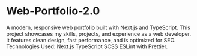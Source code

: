 # Web-Portfolio-2.0
A modern, responsive web portfolio built with Next.js and TypeScript. This project showcases my skills, projects, and experience as a web developer. It features clean design, fast performance, and is optimized for SEO.  Technologies Used:  Next.js TypeScript SCSS ESLint with Prettier.
